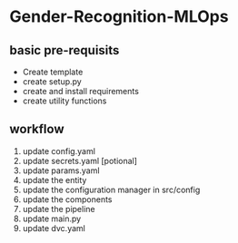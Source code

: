 # Gender-Recognition-MLOps

## basic pre-requisits
- Create template
- create setup.py
- create and install requirements
- create utility functions

## workflow
1. update config.yaml
2. update secrets.yaml [potional]
3. update params.yaml
4. update the entity
5. update the configuration manager in src/config
6. update the components
7. update the pipeline
8. update main.py
9. update dvc.yaml